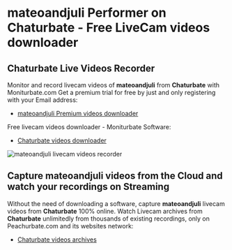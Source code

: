 # mateoandjuli Performer on Chaturbate - Free LiveCam videos downloader

## Chaturbate Live Videos Recorder

Monitor and record livecam videos of **mateoandjuli** from **Chaturbate** with Moniturbate.com
Get a premium trial for free by just and only registering with your Email address:
* [mateoandjuli Premium videos downloader](https://moniturbate.com/request-demo-licence-key.html)

Free livecam videos downloader - Moniturbate Software:
* [Chaturbate videos downloader](https://moniturbate.com/moniturbate-download-software.html)

![mateoandjuli livecam videos recorder](https://peachurnet.com/templates/moniturbate-software.png)


## Capture mateoandjuli videos from the Cloud and watch your recordings on Streaming

Without the need of downloading a software, capture **mateoandjuli** livecam videos from **Chaturbate** 100% online.
Watch Livecam archives from **Chaturbate** unlimitedly from thousands of existing recordings, only on Peachurbate.com and its websites network:
* [Chaturbate videos archives](https://peachurnet.com/)